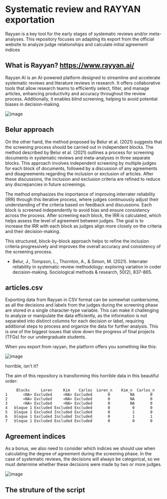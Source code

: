 # Systematic review and RAYYAN exportation

Rayyan is a key tool for the early stages of systematic reviews and/or meta-analyses. This repository focuses on adapting its export from the official website to analyze judge relationships and calculate initial agreement indices

## What is Rayyan? https://www.rayyan.ai/


Rayyan AI is an AI-powered platform designed to streamline and accelerate systematic reviews and literature reviews in research. It offers collaborative tools that allow research teams to efficiently select, filter, and manage articles, enhancing productivity and accuracy throughout the review process. Additionally, it enables blind screening, helping to avoid potential biases in decision-making.

![image](https://github.com/user-attachments/assets/94f0c2ee-c35d-456b-9e2a-92d2d30e44c8)

## Belur approach
On the other hand, the method proposed by Belur et al. (2021) suggests that the screening process should be carried out in independent blocks. 
The method described by Belur et al. (2021) outlines a process for screening documents in systematic reviews and meta-analyses in three separate blocks. This approach involves independent screening by multiple judges for each block of documents, followed by a discussion of any agreements and disagreements regarding the inclusion or exclusion of articles. After these discussions, the inclusion and exclusion criteria are refined to reduce any discrepancies in future screenings.

The method emphasizes the importance of improving interrater reliability (IRR) through this iterative process, where judges continuously adjust their understanding of the criteria based on feedback and discussions. Each block is screened independently to avoid bias and ensure consistency across the process. After screening each block, the IRR is calculated, which helps assess the level of agreement between judges. The goal is to increase the IRR with each block as judges align more closely on the criteria and their decision-making.

This structured, block-by-block approach helps to refine the inclusion criteria progressively and improves the overall accuracy and consistency of the screening process.

- Belur, J., Tompson, L., Thornton, A., & Simon, M. (2021). Interrater reliability in systematic review methodology: exploring variation in coder decision-making. Sociological methods & research, 50(2), 837-865.

## articles.csv

Exporting data from Rayyan in CSV format can be somewhat cumbersome, as all the decisions and labels from the judges during the screening phase are stored in a single character-type variable. This can make it challenging to analyze or manipulate the data efficiently, as the information is not separated into distinct columns for each decision or label, requiring additional steps to process and organize the data for further analysis. This is one of the biggest issues that slow down the progress of final projects (TFGs) for our undergraduate students.

When you export from rayyan, the platform offers you something like this:

![image](https://github.com/user-attachments/assets/d9d407fe-c236-4f3b-81d2-b86dc8fae58f)

horrible, isn't it?

The aim of this repository is transforming this horrible data in this beautiful order:

```
     Blocks     Loren     Kim    Carlos  Loren_n    Kim_n  Carlos_n
1       <NA> Excluded     <NA> Excluded       0         NA       0
2       <NA> Excluded     <NA> Excluded       0         NA       0
3       <NA> Excluded     <NA> Excluded       0         NA       0
4   bloque 1 Excluded Excluded Excluded       0          0       0
5   bloque 1 Excluded Included Excluded       0          1       0
6   bloque 1 Excluded Included Included       0          1       1
7   bloque 1 Excluded Excluded Excluded       0          0       0
```

## Agreement indices

As a bonus, we also need to consider which indices we should use when calculating the degree of agreement during the screening phase. In the case of systematic reviews, the decisions will always be categorical, so we must determine whether these decisions were made by two or more judges.

![image](https://github.com/user-attachments/assets/a591aa9a-7306-4c45-8632-1273a12c7471)

## The struture of the script


